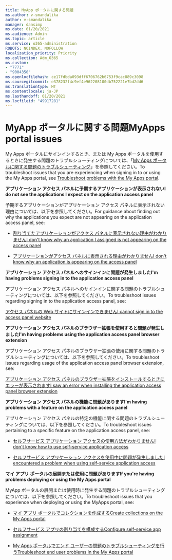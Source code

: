 ```yaml
---
title: MyApp ポータルに関する問題
ms.author: v-smandalika
author: v-smandalika
manager: dansimp
ms.date: 01/20/2021
ms.audience: Admin
ms.topic: article
ms.service: o365-administration
ROBOTS: NOINDEX, NOFOLLOW
localization_priority: Priority
ms.collection: Adm_O365
ms.custom:
- "7771"
- "9004350"
ms.openlocfilehash: ce17fdbda093dff6706762b6753f9cac889c3098
ms.sourcegitcommit: e378232f4c9ef4e962208100db752221e7bd2dd6
ms.translationtype: HT
ms.contentlocale: ja-JP
ms.lasthandoff: 01/20/2021
ms.locfileid: "49917281"
---
```

# <a name="myapps-portal-issues"></a><span data-ttu-id="67351-102">MyApp ポータルに関する問題</span><span class="sxs-lookup"><span data-stu-id="67351-102">MyApps portal issues</span></span>

<span data-ttu-id="67351-103">My Apps ポータルにサインインするとき、または My Apps ポータルを使用するときに発生する問題のトラブルシューティングについては、「[My Apps ポータルに関する問題のトラブルシューティング](https://docs.microsoft.com/azure/active-directory/user-help/my-apps-portal-end-user-troubleshoot)」を参照してください。</span><span class="sxs-lookup"><span data-stu-id="67351-103">To troubleshoot issues that you are experiencing when signing in to or using the My Apps portal, see [Troubleshoot problems with the My Apps portal](https://docs.microsoft.com/azure/active-directory/user-help/my-apps-portal-end-user-troubleshoot).</span></span>

<span data-ttu-id="67351-104">**アプリケーション アクセス パネルに予期するアプリケーションが表示されない**</span><span class="sxs-lookup"><span data-stu-id="67351-104">**I do not see the applications I expect on the application access panel**</span></span>

<span data-ttu-id="67351-105">予期するアプリケーションがアプリケーション アクセス パネルに表示されない理由については、以下を参照してください。</span><span class="sxs-lookup"><span data-stu-id="67351-105">For guidance about finding out why the applications you expect are not appearing on the application access panel, see:</span></span>

- [<span data-ttu-id="67351-106">割り当てたアプリケーションがアクセス パネルに表示されない理由がわかりません</span><span class="sxs-lookup"><span data-stu-id="67351-106">I don't know why an application I assigned is not appearing on the access panel</span></span>](https://docs.microsoft.com/azure/active-directory/application-access-panel-unexpected-application-not-appearing/)
     
- [<span data-ttu-id="67351-107">アプリケーションがアクセス パネルに表示される理由がわかりません</span><span class="sxs-lookup"><span data-stu-id="67351-107">I don't know why an application is appearing on the access panel</span></span>](https://docs.microsoft.com/azure/active-directory/application-access-panel-unexpected-application-appears/)

<span data-ttu-id="67351-108">**アプリケーション アクセス パネルへのサインインに問題が発生しました**</span><span class="sxs-lookup"><span data-stu-id="67351-108">**I'm having problems signing in to the application access panel**</span></span>

<span data-ttu-id="67351-109">アプリケーション アクセス パネルへのサインインに関する問題のトラブルシューティングについては、以下を参照してください。</span><span class="sxs-lookup"><span data-stu-id="67351-109">To troubleshoot issues regarding signing in to the application access panel, see:</span></span>

[<span data-ttu-id="67351-110">アクセス パネルの Web サイトにサインインできません</span><span class="sxs-lookup"><span data-stu-id="67351-110">I cannot sign in to the access panel website</span></span>](https://docs.microsoft.com/azure/active-directory/manage-apps/application-sign-in-other-problem-access-panel)

<span data-ttu-id="67351-111">**アプリケーション アクセス パネルのブラウザー拡張を使用すると問題が発生しました**</span><span class="sxs-lookup"><span data-stu-id="67351-111">**I'm having problems using the application access panel browser extension**</span></span>

<span data-ttu-id="67351-112">アプリケーション アクセス パネルのブラウザー拡張の使用に関する問題のトラブルシューティングについては、以下を参照してください。</span><span class="sxs-lookup"><span data-stu-id="67351-112">To troubleshoot issues regarding usage of the application access panel browser extension, see:</span></span>

[<span data-ttu-id="67351-113">アプリケーション アクセス パネルのブラウザー拡張をインストールするときにエラーが表示されます</span><span class="sxs-lookup"><span data-stu-id="67351-113">I saw an error when installing the application access panel browser extension</span></span>](https://docs.microsoft.com/azure/active-directory/application-access-panel-extension-problem-installing/)

<span data-ttu-id="67351-114">**アプリケーション アクセス パネルの機能に問題があります**</span><span class="sxs-lookup"><span data-stu-id="67351-114">**I'm having problems with a feature on the application access panel**</span></span>

<span data-ttu-id="67351-115">アプリケーション アクセス パネルの特定の機能に関する問題のトラブルシューティングについては、以下を参照してください。</span><span class="sxs-lookup"><span data-stu-id="67351-115">To troubleshoot issues pertaining to a specific feature on the application access panel, see:</span></span>

- [<span data-ttu-id="67351-116">セルフサービス アプリケーション アクセスの使用方法がわかりません</span><span class="sxs-lookup"><span data-stu-id="67351-116">I don't know how to use self-service application access</span></span>](https://docs.microsoft.com/azure/active-directory/manage-apps/access-panel-manage-self-service-access) 

- [<span data-ttu-id="67351-117">セルフサービス アプリケーション アクセスを使用中に問題が発生しました</span><span class="sxs-lookup"><span data-stu-id="67351-117">I encountered a problem when using self-service application access</span></span>](https://docs.microsoft.com/azure/active-directory/manage-apps/access-panel-manage-self-service-access)
    
<span data-ttu-id="67351-118">**マイ アプリ ポータルの展開または使用に問題があります**</span><span class="sxs-lookup"><span data-stu-id="67351-118">**If you're having problems deploying or using the My Apps portal**</span></span>

<span data-ttu-id="67351-119">MyApp ポータルの展開または使用時に発生する問題のトラブルシューティングについては、以下を参照してください。</span><span class="sxs-lookup"><span data-stu-id="67351-119">To troubleshoot issues that you experience when deploying or using the MyApps portal, see:</span></span>

- [<span data-ttu-id="67351-120">マイ アプリ ポータルでコレクションを作成する</span><span class="sxs-lookup"><span data-stu-id="67351-120">Create collections on the My Apps portal</span></span>](https://docs.microsoft.com/azure/active-directory/manage-apps/access-panel-collections) 
    
- [<span data-ttu-id="67351-121">セルフサービス アプリの割り当てを構成する</span><span class="sxs-lookup"><span data-stu-id="67351-121">Configure self-service app assignment</span></span>](https://docs.microsoft.com/azure/active-directory/manage-apps/manage-self-service-access)
     
- [<span data-ttu-id="67351-122">My Apps ポータルでエンド ユーザーの問題のトラブルシューティングを行う</span><span class="sxs-lookup"><span data-stu-id="67351-122">Troubleshoot end user problems in the My Apps portal</span></span>](https://docs.microsoft.com/azure/active-directory/user-help/my-apps-portal-end-user-troubleshoot)




